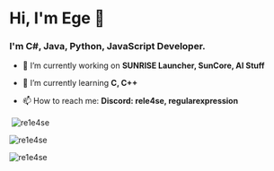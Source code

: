 <h1 align="">Hi, I'm Ege 👋</h1>
<h3 align="">I'm C#, Java, Python, JavaScript Developer.</h3>

- 🔭 I’m currently working on **SUNRISE Launcher, SunCore, AI Stuff**

- 🌱 I’m currently learning **C, C++**

- 📫 How to reach me: **Discord: rele4se, regularexpression**
<p align="left">
</p>

<p>&nbsp;<img align="center" src="https://github-readme-stats-repo-e6wm.vercel.app/api?username=re1e4se&show_icons=true&locale=en&count_private=true&theme=tokyonight&hide_border=true" alt="re1e4se" /></p>
<p><img align="center" src="https://github-readme-streak-stats.herokuapp.com/?user=re1e4se&theme=tokyonight&hide_border=true" alt="re1e4se" /></p>
<p><img align="left" src="https://github-readme-stats-repo-e6wm.vercel.app/api/top-langs?username=re1e4se&show_icons=true&locale=en&layout=compact&theme=tokyonight&hide_border=true" alt="re1e4se" /></p>
